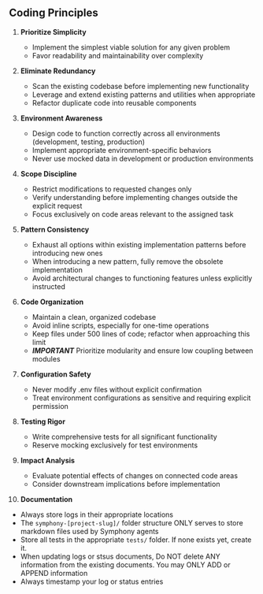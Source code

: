 ## Coding Principles

1. **Prioritize Simplicity**
   - Implement the simplest viable solution for any given problem
   - Favor readability and maintainability over complexity

2. **Eliminate Redundancy**
   - Scan the existing codebase before implementing new functionality
   - Leverage and extend existing patterns and utilities when appropriate
   - Refactor duplicate code into reusable components

3. **Environment Awareness**
   - Design code to function correctly across all environments (development, testing, production)
   - Implement appropriate environment-specific behaviors
   - Never use mocked data in development or production environments

4. **Scope Discipline**
   - Restrict modifications to requested changes only
   - Verify understanding before implementing changes outside the explicit request
   - Focus exclusively on code areas relevant to the assigned task

5. **Pattern Consistency**
   - Exhaust all options within existing implementation patterns before introducing new ones
   - When introducing a new pattern, fully remove the obsolete implementation
   - Avoid architectural changes to functioning features unless explicitly instructed

6. **Code Organization**
   - Maintain a clean, organized codebase
   - Avoid inline scripts, especially for one-time operations
   - Keep files under 500 lines of code; refactor when approaching this limit
   - ***IMPORTANT*** Prioritize modularity and ensure low coupling between modules

7. **Configuration Safety**
   - Never modify .env files without explicit confirmation
   - Treat environment configurations as sensitive and requiring explicit permission

8. **Testing Rigor**
   - Write comprehensive tests for all significant functionality
   - Reserve mocking exclusively for test environments

9. **Impact Analysis**
   - Evaluate potential effects of changes on connected code areas
   - Consider downstream implications before implementation
   
10. **Documentation**
   - Always store logs in their appropriate locations
   - The `symphony-[project-slug]/` folder structure ONLY serves to store markdown files used by Symphony agents
   - Store all tests in the appropriate `tests/` folder. If none exists yet, create it.
   - When updating logs or stsus documents, Do NOT delete ANY information from the existing documents. You may ONLY ADD or APPEND information
   - Always timestamp your log or status entries
